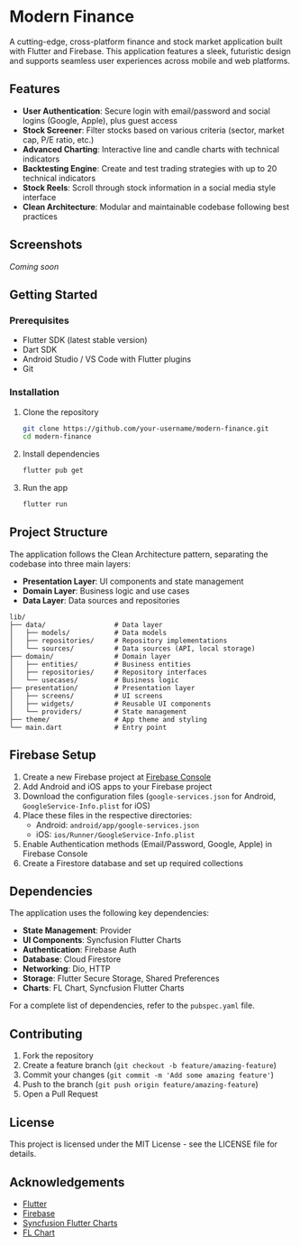 # Modern Finance

A cutting-edge, cross-platform finance and stock market application built with Flutter and Firebase. This application features a sleek, futuristic design and supports seamless user experiences across mobile and web platforms.

## Features

- **User Authentication**: Secure login with email/password and social logins (Google, Apple), plus guest access
- **Stock Screener**: Filter stocks based on various criteria (sector, market cap, P/E ratio, etc.)
- **Advanced Charting**: Interactive line and candle charts with technical indicators
- **Backtesting Engine**: Create and test trading strategies with up to 20 technical indicators
- **Stock Reels**: Scroll through stock information in a social media style interface
- **Clean Architecture**: Modular and maintainable codebase following best practices

## Screenshots

*Coming soon*

## Getting Started

### Prerequisites

- Flutter SDK (latest stable version)
- Dart SDK
- Android Studio / VS Code with Flutter plugins
- Git

### Installation

1. Clone the repository
   ```bash
   git clone https://github.com/your-username/modern-finance.git
   cd modern-finance
   ```

2. Install dependencies
   ```bash
   flutter pub get
   ```

3. Run the app
   ```bash
   flutter run
   ```

## Project Structure

The application follows the Clean Architecture pattern, separating the codebase into three main layers:

- **Presentation Layer**: UI components and state management
- **Domain Layer**: Business logic and use cases
- **Data Layer**: Data sources and repositories

```
lib/
├── data/                 # Data layer
│   ├── models/           # Data models
│   ├── repositories/     # Repository implementations
│   └── sources/          # Data sources (API, local storage)
├── domain/               # Domain layer
│   ├── entities/         # Business entities
│   ├── repositories/     # Repository interfaces
│   └── usecases/         # Business logic
├── presentation/         # Presentation layer
│   ├── screens/          # UI screens
│   ├── widgets/          # Reusable UI components
│   └── providers/        # State management
├── theme/                # App theme and styling
└── main.dart             # Entry point
```

## Firebase Setup

1. Create a new Firebase project at [Firebase Console](https://console.firebase.google.com/)
2. Add Android and iOS apps to your Firebase project
3. Download the configuration files (`google-services.json` for Android, `GoogleService-Info.plist` for iOS)
4. Place these files in the respective directories:
   - Android: `android/app/google-services.json`
   - iOS: `ios/Runner/GoogleService-Info.plist`
5. Enable Authentication methods (Email/Password, Google, Apple) in Firebase Console
6. Create a Firestore database and set up required collections

## Dependencies

The application uses the following key dependencies:

- **State Management**: Provider
- **UI Components**: Syncfusion Flutter Charts
- **Authentication**: Firebase Auth
- **Database**: Cloud Firestore
- **Networking**: Dio, HTTP
- **Storage**: Flutter Secure Storage, Shared Preferences
- **Charts**: FL Chart, Syncfusion Flutter Charts

For a complete list of dependencies, refer to the `pubspec.yaml` file.

## Contributing

1. Fork the repository
2. Create a feature branch (`git checkout -b feature/amazing-feature`)
3. Commit your changes (`git commit -m 'Add some amazing feature'`)
4. Push to the branch (`git push origin feature/amazing-feature`)
5. Open a Pull Request

## License

This project is licensed under the MIT License - see the LICENSE file for details.

## Acknowledgements

- [Flutter](https://flutter.dev/)
- [Firebase](https://firebase.google.com/)
- [Syncfusion Flutter Charts](https://www.syncfusion.com/flutter-widgets/flutter-charts)
- [FL Chart](https://pub.dev/packages/fl_chart)